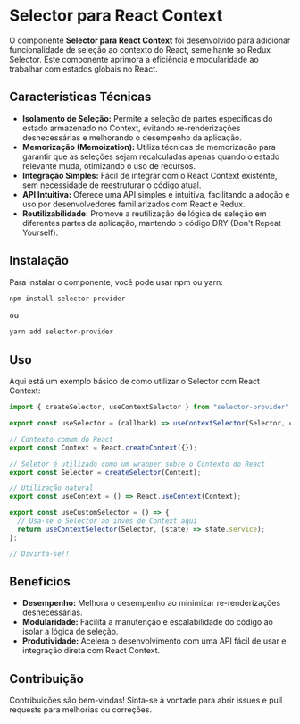 # Selector para React Context

O componente **Selector para React Context** foi desenvolvido para adicionar funcionalidade de seleção ao contexto do React, semelhante ao Redux Selector. Este componente aprimora a eficiência e modularidade ao trabalhar com estados globais no React.

## Características Técnicas

- **Isolamento de Seleção:** Permite a seleção de partes específicas do estado armazenado no Context, evitando re-renderizações desnecessárias e melhorando o desempenho da aplicação.
- **Memorização (Memoization):** Utiliza técnicas de memorização para garantir que as seleções sejam recalculadas apenas quando o estado relevante muda, otimizando o uso de recursos.
- **Integração Simples:** Fácil de integrar com o React Context existente, sem necessidade de reestruturar o código atual.
- **API Intuitiva:** Oferece uma API simples e intuitiva, facilitando a adoção e uso por desenvolvedores familiarizados com React e Redux.
- **Reutilizabilidade:** Promove a reutilização de lógica de seleção em diferentes partes da aplicação, mantendo o código DRY (Don't Repeat Yourself).

## Instalação

Para instalar o componente, você pode usar npm ou yarn:

```bash
npm install selector-provider
```

ou

```bash
yarn add selector-provider
```

## Uso

Aqui está um exemplo básico de como utilizar o Selector com React Context:

```jsx
import { createSelector, useContextSelector } from "selector-provider";

export const useSelector = (callback) => useContextSelector(Selector, callback);

// Contexto comum do React
export const Context = React.createContext({});

// Seletor é utilizado como um wrapper sobre o Contexto do React
export const Selector = createSelector(Context);

// Utilização natural
export const useContext = () => React.useContext(Context);

export const useCustomSelector = () => {
  // Usa-se o Selector ao invés de Context aqui
  return useContextSelector(Selector, (state) => state.service);
};

// Divirta-se!!

```

## Benefícios

- **Desempenho:** Melhora o desempenho ao minimizar re-renderizações desnecessárias.
- **Modularidade:** Facilita a manutenção e escalabilidade do código ao isolar a lógica de seleção.
- **Produtividade:** Acelera o desenvolvimento com uma API fácil de usar e integração direta com React Context.

## Contribuição

Contribuições são bem-vindas! Sinta-se à vontade para abrir issues e pull requests para melhorias ou correções.
